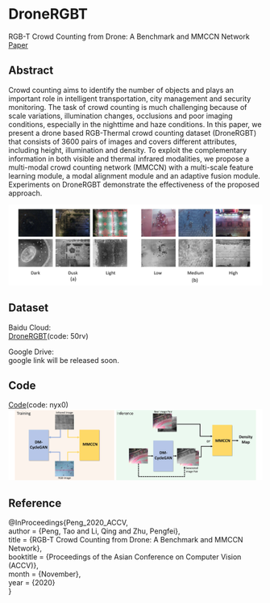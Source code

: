 # DroneRGBT
RGB-T Crowd Counting from Drone: A Benchmark and MMCCN Network [Paper](https://openaccess.thecvf.com/content/ACCV2020/papers/Peng_RGB-T_Crowd_Counting_from_Drone_A_Benchmark_and_MMCCN_Network_ACCV_2020_paper.pdf)



## Abstract
Crowd counting aims to identify the number of objects and plays an important role in intelligent transportation, city management and security monitoring. The task of crowd counting is  much challenging  because of scale variations, illumination changes, occlusions and poor imaging conditions, especially in the nighttime and haze conditions.
In this paper, we present a drone based RGB-Thermal crowd counting dataset (DroneRGBT) that consists of 3600 pairs of images and covers different attributes, including height, illumination and density. To exploit the complementary information in both visible and thermal infrared modalities, we propose a multi-modal crowd counting network (MMCCN) with a multi-scale feature learning module, a modal alignment module and an adaptive fusion module. Experiments on DroneRGBT demonstrate the effectiveness of the proposed approach. 

![dataset](https://github.com/VisDrone/DroneRGBT/blob/main/dataset.jpg)

## Dataset

Baidu Cloud:  
[DroneRGBT](https://pan.baidu.com/s/1DpeFVL0RGN7JjikGKlhmmQ)(code: 50rv)

Google Drive:  
google link will be released soon.  

## Code
[Code](https://pan.baidu.com/s/19uWsu7_1990_aVyinTy8Yg)(code: nyx0)
![pipeline](https://github.com/VisDrone/DroneRGBT/blob/main/pipeline.jpg)


## Reference
@InProceedings{Peng_2020_ACCV,  
    author    = {Peng, Tao and Li, Qing and Zhu, Pengfei},  
    title     = {RGB-T Crowd Counting from Drone: A Benchmark and MMCCN Network},  
    booktitle = {Proceedings of the Asian Conference on Computer Vision (ACCV)},  
    month     = {November},  
    year      = {2020}  
}
